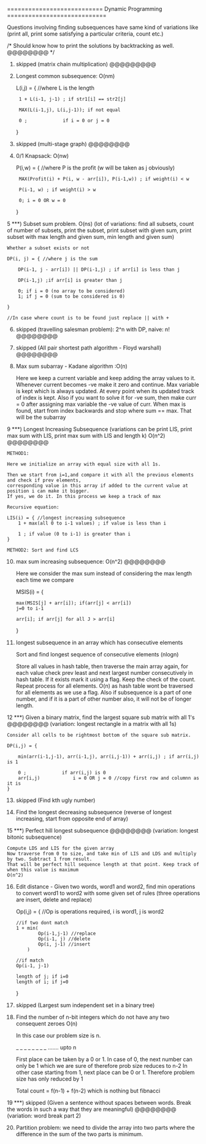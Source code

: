 =========================== Dynamic Programming ============================

Questions involving finding subsequences have same kind of variations like (print all, print some satisfying a particular criteria, count etc.)

/*
Should know how to print the solutions by backtracking as well. @@@@@@@@
*/

1) skipped (matrix chain multiplication) @@@@@@@@@

2) Longest common subsequence: O(nm) 

   L(i,j) = { //where L is the length

   		1 + L(i-1, j-1) ; if str1[i] == str2[j]
   		
   		MAX(L(i-1,j), L(i,j-1)); if not equal

   		0 ;				if i = 0 or j = 0

   }


3) skipped (multi-stage graph) @@@@@@@@

4) 0/1 Knapsack: O(nw)

	P(i,w) = { //where P is the profit (w will be taken as j obviously)

		MAX(Profit(i) + P(i, w - arr[i]), P(i-1,w)) ; if weight(i) < w

		P(i-1, w) ; if weight(i) > w

		0; i = 0 OR w = 0

	}


5 ***) Subset sum problem. O(ns) (lot of variations: find all subsets, count of number of subsets, print the subset, print subset with given sum, print subset with max length and given sum, min length and given sum)

	Whether a subset exists or not

	DP(i, j) = { //where j is the sum

		DP(i-1, j - arr[i]) || DP(i-1,j) ; if arr[i] is less than j

		DP(i-1,j) ;if arr[i] is greater than j

		0; if i = 0 (no array to be considered)
		1; if j = 0 (sum to be considered is 0)

	} 

	//In case where count is to be found just replace || with +

6) skipped (travelling salesman problem): 2^n with DP, naive: n! @@@@@@@@

7) skipped (All pair shortest path algorithm - Floyd warshall) @@@@@@@@

8) Max sum subarray - Kadane algorithm :O(n)

	Here we keep a current variable and keep adding the array values to it. Whenever current becomes -ve
	make it zero and continue. Max variable is kept which is always updated. At every point when its
	updated track of index is kept.
	Also if you want to solve it for -ve sum, then make curr = 0 after assigning max variable the -ve
	value of curr.
	When max is found, start from index backwards and stop where sum == max. That will be the subarray

9 ***) Longest Increasing Subsequence (variations can be print LIS, print max sum with LIS, print max sum with LIS and length k)	O(n^2) @@@@@@@@

	METHOD1:
	
	Here we initialize an array with equal size with all 1s.

	Then we start from i=1,and compare it with all the previous elements and check if prev elements,
	corresponding value in this array if added to the current value at position i can make it bigger.
	If yes, we do it. In this process we keep a track of max

	Recursive equation:

	LIS(i) = { //longest increasing subsequence
		1 + max(all 0 to i-1 values) ; if value is less than i

		1 ; if value (0 to i-1) is greater than i
	}

	METHOD2: Sort and find LCS

10) max sum increasing subsequence: O(n^2) @@@@@@@@ 

	Here we consider the max sum instead of considering the max length each time we compare

	MSIS(i) = {

		max(MSIS[j] + arr[i]); if(arr[j] < arr[i])	
		j=0 to i-1

		arr[i]; if arr[j] for all J > arr[i]
	}	


11) longest subsequence in an array which has consecutive elements

	Sort and find longest sequence of consecutive elements (nlogn)

	Store all values in hash table, then traverse the main array again, for each value
	check prev least and next largest number consecutively in hash table. If it exists
	mark it using a flag. Keep the check of the count. Repeat process for all elements.
	O(n) as hash table wont be traversed for all elements as we use a flag. Also if 
	subsequence is a part of one number, and if it is a part of other number also, it will
	not be of longer length.


12 ***) Given a binary matrix, find the largest square sub matrix with all 1's @@@@@@@@ (variation: longest
rectangle in a matrix with all 1s)

	
	Consider all cells to be rightmost bottom of the square sub matrix. 

	DP(i,j) = {

		min(arr(i-1,j-1), arr(i-1,j), arr(i,j-1)) + arr(i,j) ; if arr(i,j) is 1

		0 ;             if arr(i,j) is 0
		arr[i,j)			i = 0 OR j = 0 //copy first row and columnn as it is
	}


13) skipped (Find kth ugly number)

14) Find the longest decreasing subsequence (reverse of longest increasing, start from opposite end of array)

15 ***) Perfect hill longest subsequence @@@@@@@@ (variation: longest bitonic subsequence)

	Compute LDS and LIS for the given array
	Now traverse from 0 to size, and take min of LIS and LDS and multiply by two. Subtract 1 from result.
	That will be perfect hill sequence length at that point. Keep track of when this value is maximum
	O(n^2)
	
16) Edit distance - Given two words, word1 and word2, find min operations to convert word1 to word2 with some given set of rules (three operations are insert, delete and replace)

	Op(i,j) = { //Op is operations required, i is word1, j is word2

		//if two dont match
		1 + min(
				Op(i-1,j-1) //replace
				Op(i-1, j) //delete
				Op(i, j-1) //insert
			)	

		//if match
		Op(i-1, j-1)

		length of j; if i=0	
		length of i; if j=0
	}


17) skipped (Largest sum independent set in a binary tree)

18) Find the number of n-bit integers which do not have any two consequent zeroes O(n)

	In this case our problem size is n.

	_ _ _ _ _ _ _ _ ....... upto n

	First place can be taken by a 0 or 1. In case of 0, the next number can only be 1 which we are sure of
	therefore prob size reduces to n-2
	In other case starting from 1, next place can be 0 or 1. Therefore problem size has only reduced by 1

	Total count = f(n-1) + f(n-2) which is nothing but fibnacci


19 ***) skipped (Given a sentence without spaces between words. Break the words in such a way that they are meaningful)
	@@@@@@@@ (variation: word break part 2)

20) Partition problem: we need to divide the array into two parts where the difference in the sum of the two parts is minimum.
	
	

	














